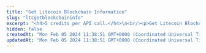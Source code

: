 ```yaml
---
title: "Get Litecoin Blockchain Information"
slug: "ltcgetblockchaininfo"
excerpt: "<h4>5 credits per API call.</h4>\n<br/><p>Get Litecoin Blockchain Information. Obtain basic info like testnet / mainnet version of the chain, current block number and it's hash.</p>\n<br />Examples of using this endpoint with the Tatum JS SDK can be found in <a href=\"https://github.com/tatumio/tatum-js/tree/v2/examples/ltc-example/src/app/ltc.blockchain.example.ts\" target=\"_blank\">Tatum LTC SDK</a>."
hidden: false
createdAt: "Mon Feb 05 2024 11:38:51 GMT+0000 (Coordinated Universal Time)"
updatedAt: "Mon Feb 05 2024 11:38:51 GMT+0000 (Coordinated Universal Time)"
---
```

